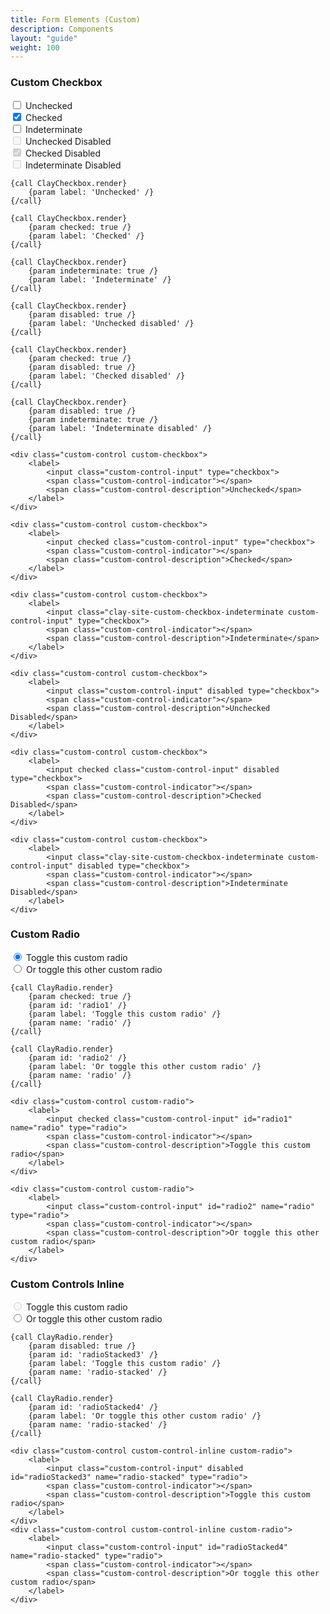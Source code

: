 ```yaml
---
title: Form Elements (Custom)
description: Components
layout: "guide"
weight: 100
---
```


<article id="custom-checkbox">

### Custom Checkbox

<div class="form-container">
	<div class="form-group">
		<div class="custom-control custom-checkbox">
			<label>
				<input class="custom-control-input" type="checkbox">
				<span class="custom-control-indicator"></span>
				<span class="custom-control-description">Unchecked</span>
			</label>
		</div>
		<div class="custom-control custom-checkbox">
			<label>
				<input checked class="custom-control-input" type="checkbox">
				<span class="custom-control-indicator"></span>
				<span class="custom-control-description">Checked</span>
			</label>
		</div>
		<div class="custom-control custom-checkbox">
			<label>
				<input class="clay-site-custom-checkbox-indeterminate custom-control-input" type="checkbox">
				<span class="custom-control-indicator"></span>
				<span class="custom-control-description">Indeterminate</span>
			</label>
		</div>
	</div>
	<div class="form-group">
		<div class="custom-control custom-checkbox">
			<label>
				<input class="custom-control-input" disabled type="checkbox">
				<span class="custom-control-indicator"></span>
				<span class="custom-control-description">Unchecked Disabled</span>
			</label>
		</div>
		<div class="custom-control custom-checkbox">
			<label>
				<input checked class="custom-control-input" disabled type="checkbox">
				<span class="custom-control-indicator"></span>
				<span class="custom-control-description">Checked Disabled</span>
			</label>
		</div>
		<div class="custom-control custom-checkbox">
			<label>
				<input class="clay-site-custom-checkbox-indeterminate custom-control-input" disabled type="checkbox">
				<span class="custom-control-indicator"></span>
				<span class="custom-control-description">Indeterminate Disabled</span>
			</label>
		</div>
	</div>
</div>

```soy
{call ClayCheckbox.render}
	{param label: 'Unchecked' /}
{/call}

{call ClayCheckbox.render}
	{param checked: true /}
	{param label: 'Checked' /}
{/call}

{call ClayCheckbox.render}
	{param indeterminate: true /}
	{param label: 'Indeterminate' /}
{/call}

{call ClayCheckbox.render}
	{param disabled: true /}
	{param label: 'Unchecked disabled' /}
{/call}

{call ClayCheckbox.render}
	{param checked: true /}
	{param disabled: true /}
	{param label: 'Checked disabled' /}
{/call}

{call ClayCheckbox.render}
	{param disabled: true /}
	{param indeterminate: true /}
	{param label: 'Indeterminate disabled' /}
{/call}
```
```text/html
<div class="custom-control custom-checkbox">
	<label>
		<input class="custom-control-input" type="checkbox">
		<span class="custom-control-indicator"></span>
		<span class="custom-control-description">Unchecked</span>
	</label>
</div>

<div class="custom-control custom-checkbox">
	<label>
		<input checked class="custom-control-input" type="checkbox">
		<span class="custom-control-indicator"></span>
		<span class="custom-control-description">Checked</span>
	</label>
</div>

<div class="custom-control custom-checkbox">
	<label>
		<input class="clay-site-custom-checkbox-indeterminate custom-control-input" type="checkbox">
		<span class="custom-control-indicator"></span>
		<span class="custom-control-description">Indeterminate</span>
	</label>
</div>

<div class="custom-control custom-checkbox">
	<label>
		<input class="custom-control-input" disabled type="checkbox">
		<span class="custom-control-indicator"></span>
		<span class="custom-control-description">Unchecked Disabled</span>
	</label>
</div>

<div class="custom-control custom-checkbox">
	<label>
		<input checked class="custom-control-input" disabled type="checkbox">
		<span class="custom-control-indicator"></span>
		<span class="custom-control-description">Checked Disabled</span>
	</label>
</div>

<div class="custom-control custom-checkbox">
	<label>
		<input class="clay-site-custom-checkbox-indeterminate custom-control-input" disabled type="checkbox">
		<span class="custom-control-indicator"></span>
		<span class="custom-control-description">Indeterminate Disabled</span>
	</label>
</div>
```

</article>


<article id="custom-radio">

### Custom Radio

<div class="form-container">
	<div class="custom-control custom-radio">
		<label>
			<input checked class="custom-control-input" id="radio1" name="radio" type="radio">
			<span class="custom-control-indicator"></span>
			<span class="custom-control-description">Toggle this custom radio</span>
		</label>
	</div>
	<div class="custom-control custom-radio">
		<label>
			<input class="custom-control-input" id="radio2" name="radio" type="radio">
			<span class="custom-control-indicator"></span>
			<span class="custom-control-description">Or toggle this other custom radio</span>
		</label>
	</div>
</div>

```soy
{call ClayRadio.render}
	{param checked: true /}
	{param id: 'radio1' /}
	{param label: 'Toggle this custom radio' /}
	{param name: 'radio' /}
{/call}

{call ClayRadio.render}
	{param id: 'radio2' /}
	{param label: 'Or toggle this other custom radio' /}
	{param name: 'radio' /}
{/call}
```
```text/html
<div class="custom-control custom-radio">
	<label>
		<input checked class="custom-control-input" id="radio1" name="radio" type="radio">
		<span class="custom-control-indicator"></span>
		<span class="custom-control-description">Toggle this custom radio</span>
	</label>
</div>

<div class="custom-control custom-radio">
	<label>
		<input class="custom-control-input" id="radio2" name="radio" type="radio">
		<span class="custom-control-indicator"></span>
		<span class="custom-control-description">Or toggle this other custom radio</span>
	</label>
</div>
```

</article>


<article id="custom-controls-stacked">

### Custom Controls Inline

<div class="form-container">
	<div class="custom-control custom-control-inline custom-radio">
		<label>
			<input class="custom-control-input" disabled id="radioStacked3" name="radio-stacked" type="radio">
			<span class="custom-control-indicator"></span>
			<span class="custom-control-description">Toggle this custom radio</span>
		</label>
	</div>
	<div class="custom-control custom-control-inline custom-radio">
		<label>
			<input class="custom-control-input" id="radioStacked4" name="radio-stacked" type="radio">
			<span class="custom-control-indicator"></span>
			<span class="custom-control-description">Or toggle this other custom radio</span>
		</label>
	</div>
</div>

```soy
{call ClayRadio.render}
	{param disabled: true /}
	{param id: 'radioStacked3' /}
	{param label: 'Toggle this custom radio' /}
	{param name: 'radio-stacked' /}
{/call}

{call ClayRadio.render}
	{param id: 'radioStacked4' /}
	{param label: 'Or toggle this other custom radio' /}
	{param name: 'radio-stacked' /}
{/call}
```
```text/html
<div class="custom-control custom-control-inline custom-radio">
	<label>
		<input class="custom-control-input" disabled id="radioStacked3" name="radio-stacked" type="radio">
		<span class="custom-control-indicator"></span>
		<span class="custom-control-description">Toggle this custom radio</span>
	</label>
</div>
<div class="custom-control custom-control-inline custom-radio">
	<label>
		<input class="custom-control-input" id="radioStacked4" name="radio-stacked" type="radio">
		<span class="custom-control-indicator"></span>
		<span class="custom-control-description">Or toggle this other custom radio</span>
	</label>
</div>
```

</article>


<script>
{literal}
$(function() {
	$('.clay-site-custom-checkbox-indeterminate').prop('indeterminate', true);
	$('[data-clay-site-toggle="file"]').on('change', function(event) {
		var path = $(this).val();
		var name = path.substring(path.lastIndexOf("\\") + 1, path.length);
		var input = $(this).data('clay-site-content');
		$(input).val(name);
	});
});
{/literal}
</script>
